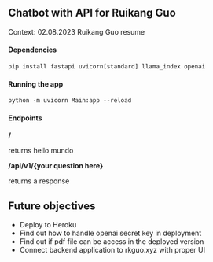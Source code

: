 ## Chatbot with API for Ruikang Guo
Context: 02.08.2023 Ruikang Guo resume
#### Dependencies
```
pip install fastapi uvicorn[standard] llama_index openai
```
#### Running the app
```
python -m uvicorn Main:app --reload
```
#### Endpoints
**/**

returns hello mundo

**/api/v1/{your question here}**

returns a response

## Future objectives
- Deploy to Heroku
- Find out how to handle openai secret key in deployment
- Find out if pdf file can be access in the deployed version
- Connect backend application to rkguo.xyz with proper UI